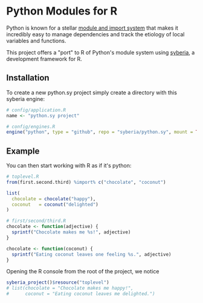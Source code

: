 # Python Modules for R

Python is known for a stellar [module and import system](https://docs.python.org/2/tutorial/modules.html)
that makes it incredibly easy to manage dependencies and track the
etiology of local variables and functions.

This project offers a "port" to R of Python's module system using
[syberia](https://github.com/robertzk/syberia), a development framework for R.

Installation
------------

To create a new python.sy project simply create a directory with this syberia engine:

```r
# config/application.R
name <- "python.sy project"

# config/engines.R
engine("python", type = "github", repo = "syberia/python.sy", mount = TRUE)
```

Example
-------


You can then start working with R as if it's python:

```r
# toplevel.R
from(first.second.third) %import% c("chocolate", "coconut")

list(
  chocolate = chocolate("happy"),
  coconut   = coconut("delighted")
)

# first/second/third.R
chocolate <- function(adjective) {
  sprintf("Chocolate makes me %s!", adjective)
}

chocolate <- function(coconut) {
  sprintf("Eating coconut leaves one feeling %s.", adjective)
}
```

Opening the R console from the root of the project, we notice

```r
syberia_project()$resource("toplevel")
# list(chocolate = "Chocolate makes me happy!",
#      coconut = "Eating coconut leaves me delighted.")
```

